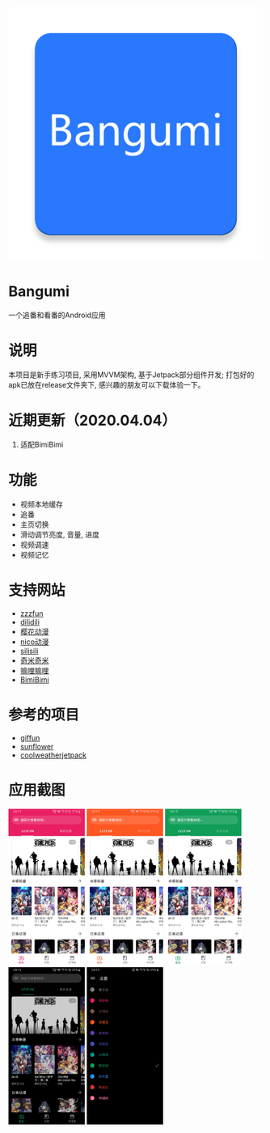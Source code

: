 <img src="./Screenshots/icon.png">

# Bangumi
一个追番和看番的Android应用

# 说明
本项目是新手练习项目, 采用MVVM架构, 基于Jetpack部分组件开发;
打包好的apk已放在release文件夹下, 感兴趣的朋友可以下载体验一下。

# 近期更新（2020.04.04）
1. 适配BimiBimi

# 功能
- 视频本地缓存
- 追番
- 主页切换
- 滑动调节亮度, 音量, 进度
- 视频调速
- 视频记忆

# 支持网站
- [zzzfun](http://www.zzzfun.com/)
- [dilidili](http://www.dilidili.name/)
- [樱花动漫](http://www.imomoe.io/)
- [nico动漫](http://www.nicotv.me/dongman)
- [silisili](http://www.silisili.me/)
- [奇米奇米](http://www.qimiqimi.co/)
- [嘛哩嘛哩](http://www.malimali.com/)
- [BimiBimi](http://www.bimibimi.tv/)

# 参考的项目
- [giffun](https://github.com/guolindev/giffun)
- [sunflower](https://github.com/android/sunflower)
- [coolweatherjetpack](https://github.com/guolindev/coolweatherjetpack)

# 应用截图

<img src="./Screenshots/demo1.jpeg" width="30%" />
<img src="./Screenshots/demo2.jpeg" width="30%" />
<img src="./Screenshots/demo3.jpeg" width="30%" />
<img src="./Screenshots/demo4.jpeg" width="30%" />
<img src="./Screenshots/demo5.jpeg" width="30%" />